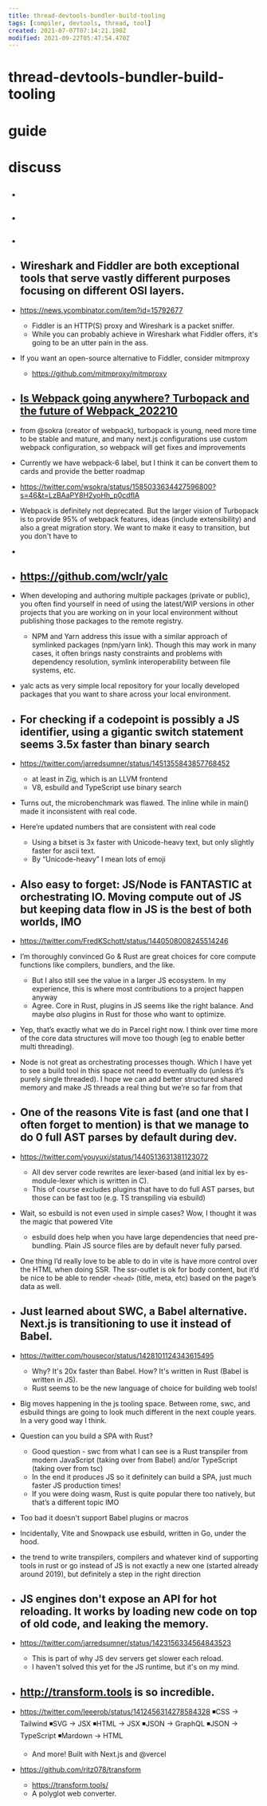 ```yaml
---
title: thread-devtools-bundler-build-tooling
tags: [compiler, devtools, thread, tool]
created: 2021-07-07T07:14:21.190Z
modified: 2021-09-22T05:47:54.470Z
---
```


# thread-devtools-bundler-build-tooling

# guide

# discuss
- ## 

- ## 

- ## 

- ## Wireshark and Fiddler are both exceptional tools that serve vastly different purposes focusing on different OSI layers. 
- https://news.ycombinator.com/item?id=15792677
  - Fiddler is an HTTP(S) proxy and Wireshark is a packet sniffer. 
  - While you can probably achieve in Wireshark what Fiddler offers, it's going to be an utter pain in the ass.
- If you want an open-source alternative to Fiddler, consider mitmproxy
  - https://github.com/mitmproxy/mitmproxy

- ## [Is Webpack going anywhere? Turbopack and the future of Webpack_202210](https://github.com/webpack/webpack/discussions/16418)
- from @sokra (creator of webpack), turbopack is young, need more time to be stable and mature, and many next.js configurations use custom webpack configuration, so webpack will get fixes and improvements

- Currently we have webpack-6 label, but I think it can be convert them to cards and provide the better roadmap

- https://twitter.com/wsokra/status/1585033634427596800?s=46&t=LzBAaPY8H2yoHh_p0cdflA
- Webpack is definitely not deprecated. But the larger vision of Turbopack is to provide 95% of webpack features, ideas (include extensibility) and also a great migration story. We want to make it easy to transition, but you don't have to
- 

- ## https://github.com/wclr/yalc
- When developing and authoring multiple packages (private or public), you often find yourself in need of using the latest/WIP versions in other projects that you are working on in your local environment without publishing those packages to the remote registry. 
  - NPM and Yarn address this issue with a similar approach of symlinked packages (npm/yarn link). Though this may work in many cases, it often brings nasty constraints and problems with dependency resolution, symlink interoperability between file systems, etc.
- yalc acts as very simple local repository for your locally developed packages that you want to share across your local environment.

- ## For checking if a codepoint is possibly a JS identifier, using a gigantic switch statement seems 3.5x faster than binary search 
- https://twitter.com/jarredsumner/status/1451355843857768452
  - at least in Zig, which is an LLVM frontend
  - V8, esbuild and TypeScript use binary search
- Turns out, the microbenchmark was flawed. The inline while in main() made it inconsistent with real code. 
- Here’re updated numbers that are consistent with real code
  - Using a bitset is 3x faster with Unicode-heavy text, but only slightly faster for ascii text.
  - By “Unicode-heavy” I mean lots of emoji

- ## Also easy to forget: JS/Node is FANTASTIC at orchestrating IO. **Moving compute out of JS but keeping data flow in JS** is the best of both worlds, IMO
- https://twitter.com/FredKSchott/status/1440508008245514246
- I’m thoroughly convinced Go & Rust are great choices for core compute functions like compilers, bundlers, and the like. 
  - But I also still see the value in a larger JS ecosystem. In my experience, this is where most contributions to a project happen anyway
  - Agree. Core in Rust, plugins in JS seems like the right balance. And maybe _also_ plugins in Rust for those who want to optimize.
- Yep, that’s exactly what we do in Parcel right now. I think over time more of the core data structures will move too though (eg to enable better multi threading).
- Node is not great as orchestrating processes though. Which I have yet to see a build tool in this space not need to eventually do (unless it’s purely single threaded). I hope we can add better structured shared memory and make JS threads a real thing but we’re so far from that

- ## One of the reasons Vite is fast (and one that I often forget to mention) is that we manage to do 0 full AST parses by default during dev. 
- https://twitter.com/youyuxi/status/1440513631381123072
  - All dev server code rewrites are lexer-based (and initial lex by es-module-lexer which is written in C).
  - This of course excludes plugins that have to do full AST parses, but those can be fast too (e.g. TS transpiling via esbuild)
- Wait, so esbuild is not even used in simple cases? Wow, I thought it was the magic that powered Vite
  - esbuild does help when you have large dependencies that need pre-bundling. Plain JS source files are by default never fully parsed.
- One thing I’d really love to be able to do in vite is have more control over the HTML when doing SSR. The ssr-outlet is ok for body content, but it’d be nice to be able to render `<head>` (title, meta, etc) based on the page’s data as well.

- ## Just learned about SWC, a Babel alternative. Next.js is transitioning to use it instead of Babel. 
- https://twitter.com/housecor/status/1428101124343615495
  - Why? It's 20x faster than Babel. How? It's written in Rust (Babel is written in JS).
  - Rust seems to be the new language of choice for building web tools!
- Big moves happening in the js tooling space. Between rome, swc, and esbuild things are going to look much different in the next couple years. In a very good way I think.
- Question can you build a SPA with Rust?
  - Good question - swc from what I can see is a Rust transpiler from modern JavaScript (taking over from Babel) and/or TypeScript (taking over from tsc)
  - In the end it produces JS so it definitely can build a SPA, just much faster JS production times!
  - If you were doing wasm, Rust is quite popular there too natively, but that’s a different topic IMO
- Too bad it doesn't support Babel plugins or macros
- Incidentally, Vite and Snowpack use esbuild, written in Go, under the hood. 
- the trend to write transpilers, compilers and whatever kind of supporting tools in rust or go instead of JS is not exactly a new one (started already around 2019), but definitely a step in the right direction

- ## JS engines don't expose an API for hot reloading. It works by loading new code on top of old code, and leaking the memory.
- https://twitter.com/jarredsumner/status/1423156334564843523
  - This is part of why JS dev servers get slower each reload. 
  - I haven't solved this yet for the JS runtime, but it's on my mind.

- ## http://transform.tools is so incredible.
- https://twitter.com/leeerob/status/1412456314278584328
  ◾️CSS → Tailwind
  ◾️SVG → JSX
  ◾️HTML → JSX
  ◾️JSON → GraphQL
  ◾️JSON → TypeScript
  ◾️Mardown → HTML
  - And more! Built with Next.js and @vercel
- https://github.com/ritz078/transform
  - https://transform.tools/
  - A polyglot web converter.
